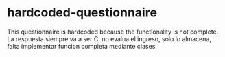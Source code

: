 # hardcoded-questionnaire
This questionnaire is hardcoded because the functionality is not complete.
La respuesta siempre va a ser C, no evalua el ingreso, solo lo almacena, falta implementar funcion completa mediante clases.

